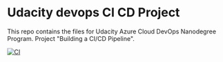 # Udacity devops CI CD Project

This repo contains the files for Udacity Azure Cloud DevOps Nanodegree Program. 
Project "Building a CI/CD Pipeline".

[![CI](https://github.com/Aninhas190/udacity-devops-CI-CD/actions/workflows/pythonapp.yml/badge.svg)](https://github.com/Aninhas190/udacity-devops-CI-CD/actions/workflows/pythonapp.yml)
